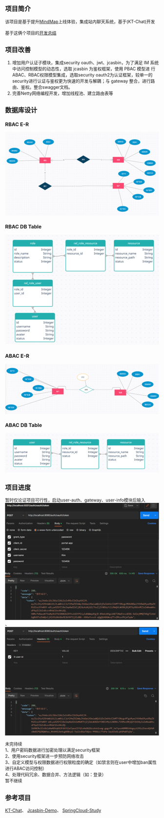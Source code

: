 ## 项目简介
该项目是基于提升[MindMap](https://github.com/Erym5/mindMap)上线体验，集成站内聊天系统，基于(KT-Chat)开发</br></br>基于这俩个项目的[开发总结](https://blog.csdn.net/haosongmanzou/article/details/129452387)

## 项目改善
1. 增加用户认证子模块，集成security oauth、jwt、jcasbin，为了满足 IM 系统中访问控制模型的动态性，选取 jcasbin 为鉴权框架，使用 PBAC 模型进
行ABAC、RBAC权限模型集成，选取security oauth2为认证框架，较单一的security进行认证与鉴权更为快速的开发与解耦；与 gateway 整合，进行路由、鉴权。整合swagger文档。
2. 完善Netty网络编程开发，增加线程池、建立路由表等

## 数据库设计
### RBAC E-R
![img_2.png](img_2.png)
### RBAC DB Table
![img_4.png](img_4.png)
### ABAC E-R
![img_3.png](img_3.png)
### ABAC DB Table
![img_5.png](img_5.png)

## 项目进度
暂时仅论证项目可行性，启动user-auth、gateway、user-info模块后输入![img.png](img.png)、![img_1.png](img_1.png)

未完待续<br>
1、用户密码数据进行加密处理以满足security框架<br>
2、使用security框架进一步预防网络攻击<br>
3、自定义模型与权限数据进行权限粒度的确定（如禁言则在user中增加ban属性进行ABAC访问控制）<br>
4、处理代码冗余、数据合并、方法逻辑（如：登录）<br>
暂不继续

## 参考项目
[KT-Chat](https://github1s.com/KimTou/KT-Chat)、
[Jcasbin-Demo](https://github.com/VINO42/jcasbin-springboot-demo)、
[SpringCloud-Study](https://github1s.com/macrozheng/springcloud-learning)